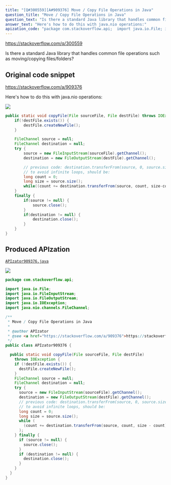 ```yaml
---
title: "[Q#300559][A#909376] Move / Copy File Operations in Java"
question_title: "Move / Copy File Operations in Java"
question_text: "Is there a standard Java library that handles common file operations such as moving/copying files/folders?"
answer_text: "Here's how to do this with java.nio operations:"
apization_code: "package com.stackoverflow.api;  import java.io.File; import java.io.FileInputStream; import java.io.FileOutputStream; import java.io.IOException; import java.nio.channels.FileChannel;  /**  * Move / Copy File Operations in Java  *  * @author APIzator  * @see <a href=\"https://stackoverflow.com/a/909376\">https://stackoverflow.com/a/909376</a>  */ public class APIzator909376 {    public static void copyFile(File sourceFile, File destFile)     throws IOException {     if (!destFile.exists()) {       destFile.createNewFile();     }     FileChannel source = null;     FileChannel destination = null;     try {       source = new FileInputStream(sourceFile).getChannel();       destination = new FileOutputStream(destFile).getChannel();       // previous code: destination.transferFrom(source, 0, source.size());       // to avoid infinite loops, should be:       long count = 0;       long size = source.size();       while (         (count += destination.transferFrom(source, count, size - count)) < size       );     } finally {       if (source != null) {         source.close();       }       if (destination != null) {         destination.close();       }     }   } }"
---
```


https://stackoverflow.com/q/300559

Is there a standard Java library that handles common file operations such as moving/copying files/folders?



## Original code snippet

https://stackoverflow.com/a/909376

Here&#x27;s how to do this with java.nio operations:

<div class="code-logo"><img src="/stackoverflow.png" /></div>

```java
public static void copyFile(File sourceFile, File destFile) throws IOException {
    if(!destFile.exists()) {
        destFile.createNewFile();
    }

    FileChannel source = null;
    FileChannel destination = null;
    try {
        source = new FileInputStream(sourceFile).getChannel();
        destination = new FileOutputStream(destFile).getChannel();

        // previous code: destination.transferFrom(source, 0, source.size());
        // to avoid infinite loops, should be:
        long count = 0;
        long size = source.size();              
        while((count += destination.transferFrom(source, count, size-count))<size);
    }
    finally {
        if(source != null) {
            source.close();
        }
        if(destination != null) {
            destination.close();
        }
    }
}
```

## Produced APIzation

[`APIzator909376.java`](https://github.com/blind-papers/apization-temp-data/raw/main/search/APIzator909376.java)

<div class="code-logo"><img src="/apizator.png" /></div>

```java
package com.stackoverflow.api;

import java.io.File;
import java.io.FileInputStream;
import java.io.FileOutputStream;
import java.io.IOException;
import java.nio.channels.FileChannel;

/**
 * Move / Copy File Operations in Java
 *
 * @author APIzator
 * @see <a href="https://stackoverflow.com/a/909376">https://stackoverflow.com/a/909376</a>
 */
public class APIzator909376 {

  public static void copyFile(File sourceFile, File destFile)
    throws IOException {
    if (!destFile.exists()) {
      destFile.createNewFile();
    }
    FileChannel source = null;
    FileChannel destination = null;
    try {
      source = new FileInputStream(sourceFile).getChannel();
      destination = new FileOutputStream(destFile).getChannel();
      // previous code: destination.transferFrom(source, 0, source.size());
      // to avoid infinite loops, should be:
      long count = 0;
      long size = source.size();
      while (
        (count += destination.transferFrom(source, count, size - count)) < size
      );
    } finally {
      if (source != null) {
        source.close();
      }
      if (destination != null) {
        destination.close();
      }
    }
  }
}

```